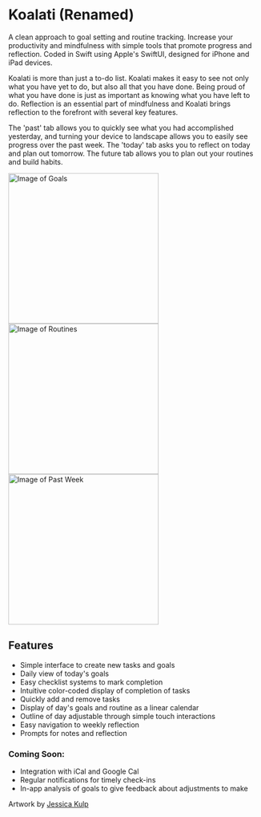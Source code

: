 

# Koalati (Renamed)

A clean approach to goal setting and routine tracking. Increase your productivity and mindfulness with simple tools that promote progress and reflection. Coded in Swift using Apple's SwiftUI, designed for iPhone and iPad devices.

Koalati is more than just a to-do list. Koalati makes it easy to see not only what you have yet to do, but also all that you have done. Being proud of what you have done is just as important as knowing what you have left to do. Reflection is an essential part of mindfulness and Koalati brings reflection to the forefront with several key features.

The 'past' tab allows you to quickly see what you had accomplished yesterday, and turning your device to landscape allows you to easily see progress over the past week. The 'today' tab asks you to reflect on today and plan out tomorrow. The future tab allows you to plan out your routines and build habits.

<img src="https://imgur.com/ryO7kth.png" alt="Image of Goals" width="300"/><img src="https://imgur.com/eWxFt4x.png" alt="Image of Routines" width="300"/>
<br>
<img src="https://imgur.com/mA2OeZn.png" alt="Image of Past Week" height="300"/>

## Features
 - Simple interface to create new tasks and goals
 - Daily view of today's goals
 - Easy checklist systems to mark completion
 - Intuitive color-coded display of completion of tasks
 - Quickly add and remove tasks
 - Display of day's goals and routine as a linear calendar
 - Outline of day adjustable through simple touch interactions
 - Easy navigation to weekly reflection
 - Prompts for notes and reflection

### Coming Soon:
 - Integration with iCal and Google Cal
 - Regular notifications for timely check-ins
 - In-app analysis of goals to give feedback about adjustments to make
 
 Artwork by <a href="https://www.instagram.com/jkuart/">Jessica Kulp</a>
